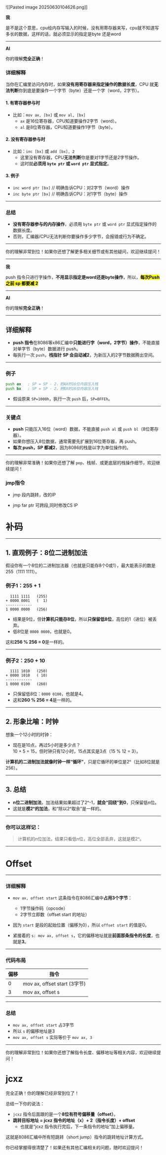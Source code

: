 ![[Pasted image 20250630104626.png]]

**我**

是不是这个意思，cpu给内存写输入的时候，没有用寄存器来写，cpu就不知道写多长的数据，这样的话，就必须显示的指定是byte 还是word

---

**AI**

你的理解**完全正确**！

### 详细解释

当你在汇编里访问内存时，如果**没有用寄存器来指定操作的数据长度**，CPU 就**无法判断**你到底是要操作一个字节（byte）还是一个字（word，2字节）。

#### 1. **有寄存器参与时**

- 比如：`mov ax, [bx]` 或 `mov al, [bx]`
  - `ax` 是16位寄存器，CPU知道要操作2字节（word）。
  - `al` 是8位寄存器，CPU知道要操作1字节（byte）。

#### 2. **没有寄存器参与时**

- 比如：`inc [bx]` 或 `add [bx], 2`
  - 这里没有寄存器，CPU**无法判断**你是要对1字节还是2字节操作。
  - 这时就**必须用 `byte ptr` 或 `word ptr` 显式指定**。

#### 3. **例子**

- `inc word ptr [bx]`  // 明确告诉CPU：对2字节（word）操作
- `inc byte ptr [bx]`  // 明确告诉CPU：对1字节（byte）操作

---

### 总结

- **没有寄存器参与的内存操作**，必须用 `byte ptr` 或 `word ptr` 显式指定操作的数据长度。
- 否则，汇编器/CPU无法判断你要操作多少字节，会报错或行为不确定。

---

你的理解非常到位！如果你还想了解更多相关细节或有其他疑问，欢迎继续提问！

---

**我**

push 指令只进行字操作，**不用显示指定是word还是byte操作**，所以，**<mark>每次Push 之前 sp 都要减 2</mark>**

---

**AI**

你的理解**完全正确**！

---

## 详细解释

- **push 指令**在8086等x86汇编中**只能进行字（word，2字节）操作**，不能直接对单字节（byte）数据进行 push。
- 每执行一次 `push`，**栈指针 SP 会自动减2**，为新压入的2字节数据腾出空间。

---

### 例子

```asm
push ax   ; SP = SP - 2，把AX的16位内容压入栈
push bx   ; SP = SP - 2，把BX的16位内容压入栈
```

- 假设原来 `SP=1000h`，执行一次 `push` 后，`SP=0FFEh`。

---

### 关键点

- **push** 只能压入16位（word）数据，不能直接 `push al` 或 `push bl`（8位寄存器）。
- 如果你想压入8位数据，通常需要先扩展到16位寄存器，再 push。
- **每次 push，SP 都减2**，因为8086的栈是以字为单位操作的。

---

你的理解非常准确！如果你还想了解 `pop`、栈帧、或更底层的栈操作细节，欢迎继续提问！



### jmp指令

- jmp               段内跳转，改的IP

- jmp far ptr   可跨段,同时修改CS IP
  
  

# 补码

---

## 1. 直观例子：8位二进制加法

假设你有一个8位的二进制加法器（也就是只能存8个0或1），最大能表示的数是255（1111 1111）。

### 例子1：255 + 1

```
  1111 1111   (255)
+ 0000 0001   (  1)
------------
1 0000 0000   (256)
```

- 结果是9位，但**计算机只能存8位**，所以**只保留低8位**，高位的1（进位）被丢弃。
- 低8位是 `0000 0000`，也就是0。

这和**256 % 256 = 0**是一样的。

---

### 例子2：250 + 10

```
  1111 1010   (250)
+ 0000 1010   ( 10)
------------
1 0000 0100   (260)
```

- 只保留低8位：`0000 0100`，也就是4。
- 这和**260 % 256 = 4**是一样的。

---

## 2. 形象比喻：时钟

想象一个12小时的时钟：

- 现在是10点，再过5小时是多少点？  
  10 + 5 = 15，但时钟只有12小时，15点其实是3点（15 % 12 = 3）。

**计算机的二进制加法就像时钟一样“循环”**，只是它循环的单位是2ⁿ（比如8位就是256）。

---

## 3. 总结

- **n位二进制加法**，加法结果如果超过了2ⁿ-1，**就会“回绕”到0**，只保留低n位。
- 这就是**模2ⁿ的加法**，和“除以2ⁿ取余”是一样的。

---

### 你可以这样记：

> 计算机的n位加法，结果只看低n位，高位全部丢弃，这就是模2ⁿ。

---



# Offset

---

### 详细解释

- `mov ax, offset start` 这条指令在8086汇编中**占用3个字节**：
  
  - 1字节操作码（opcode）
  - 2字节立即数（offset start 的地址）

- 因为 `start` 是段的起始位置（偏移为0），所以 `offset start` 的值是0。

- 紧接着的 `s: mov ax, offset s`，它的偏移地址就是**前面那条指令的长度**，也就是**3**。

---

### 代码布局

| 偏移  | 指令                         |
| --- | -------------------------- |
| 0   | mov ax, offset start (3字节) |
| 3   | mov ax, offset s           |

---

### 总结

- `mov ax, offset start` 占3字节
- 所以 `s` 的偏移地址是3
- `mov ax, offset s` 实际等价于 `mov ax, 3`

---

你的理解非常到位！如果你还想了解指令长度、偏移地址等相关内容，欢迎继续提问！

# jcxz

完全正确！你的理解已经非常到位了！

总结一下你的说法：

- `jcxz` 指令后面跟的是一个**8位有符号偏移量（offset）**。
- **跳转目标地址 = jcxz 指令的地址（x）+ 2（指令长度）+ offset**
  - 也就是“jcxz 指令执行完后，下一条指令的地址”加上偏移量。

这就是8086汇编中所有短跳转（short jump）指令的跳转地址计算方式。

你已经掌握得很清楚了！如果还有其他汇编相关的问题，随时欢迎提问！
